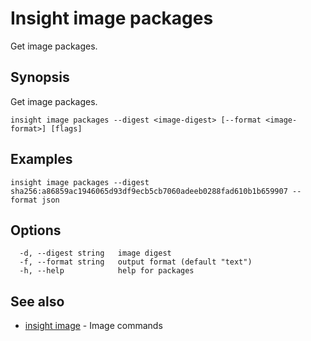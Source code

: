 # Insight image packages

Get image packages.

## <a id='synopsis'></a>Synopsis

Get image packages.

```
insight image packages --digest <image-digest> [--format <image-format>] [flags]
```

## <a id='examples'></a>Examples

```
insight image packages --digest sha256:a86859ac1946065d93df9ecb5cb7060adeeb0288fad610b1b659907 --format json
```

## <a id='options'></a>Options

```
  -d, --digest string   image digest
  -f, --format string   output format (default "text")
  -h, --help            help for packages
```

## <a id='see-also'></a>See also

* [insight image](insight_image.md)	 - Image commands
